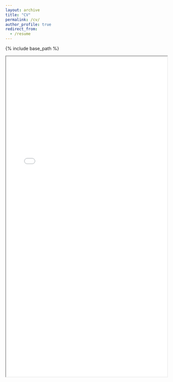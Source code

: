 ```yaml
---
layout: archive
title: "CV"
permalink: /cv/
author_profile: true
redirect_from:
  - /resume
---
```


{% include base_path %}

<iframe src = "/files/resume_2022.pdf" width='100%' height="1000"></iframe>